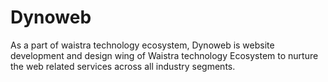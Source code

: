 # Dynoweb
As a part of  waistra technology ecosystem, Dynoweb is website development and design wing of Waistra technology Ecosystem to nurture the web related services across all industry segments. 
